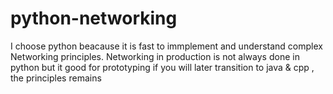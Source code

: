 # python-networking

I choose python beacause it is fast to immplement and understand complex
Networking principles.
Networking in production is not always done in python but it good for 
prototyping  if you will later transition to java & cpp , the principles remains
